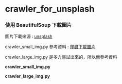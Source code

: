 # crawler_for_unsplash

### 使用 BeautifulSoup 下載圖片

圖片下載來源 : [unsplash](https://unsplash.com/ "游標顯示")

crawler_small_img.py 參考資料 : [爬蟲下載圖片](https://github.com/mikeku1116/python-image-downloader "游標顯示")

crawler_large_img.py 是多方嘗試出來的，所以無參考資料


**crawler_small_img.py**

**crawler_large_img.py**
